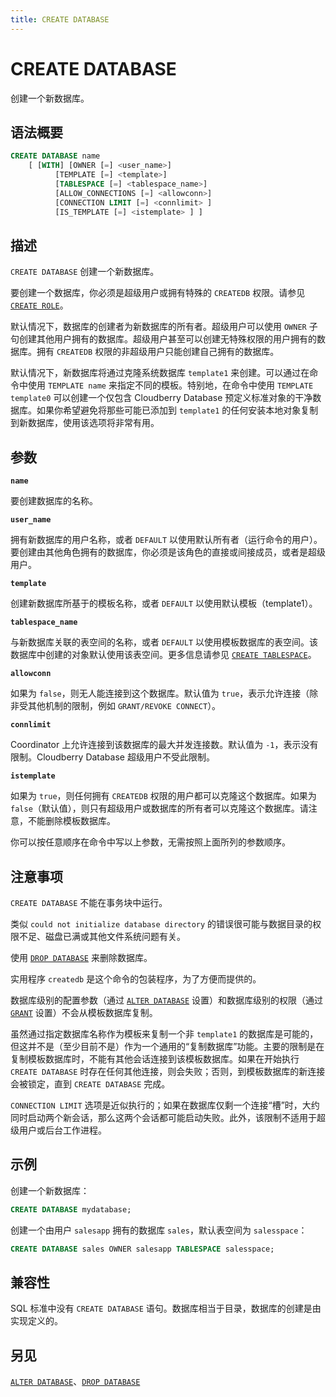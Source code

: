 ```yaml
---
title: CREATE DATABASE
---
```


# CREATE DATABASE

创建一个新数据库。

## 语法概要

```sql
CREATE DATABASE name
    [ [WITH] [OWNER [=] <user_name>]
          [TEMPLATE [=] <template>]
          [TABLESPACE [=] <tablespace_name>]
          [ALLOW_CONNECTIONS [=] <allowconn>]
          [CONNECTION LIMIT [=] <connlimit> ]
          [IS_TEMPLATE [=] <istemplate> ] ]
```

## 描述

`CREATE DATABASE` 创建一个新数据库。

要创建一个数据库，你必须是超级用户或拥有特殊的 `CREATEDB` 权限。请参见 [`CREATE ROLE`](https://github.com/cloudberrydb/cloudberrydb-site/blob/cbdb-doc-validation/docs/sql-stmts/sql-stmt-create-role.md)。

默认情况下，数据库的创建者为新数据库的所有者。超级用户可以使用 `OWNER` 子句创建其他用户拥有的数据库。超级用户甚至可以创建无特殊权限的用户拥有的数据库。拥有 `CREATEDB` 权限的非超级用户只能创建自己拥有的数据库。

默认情况下，新数据库将通过克隆系统数据库 `template1` 来创建。可以通过在命令中使用 `TEMPLATE name` 来指定不同的模板。特别地，在命令中使用 `TEMPLATE template0` 可以创建一个仅包含 Cloudberry Database 预定义标准对象的干净数据库。如果你希望避免将那些可能已添加到 `template1` 的任何安装本地对象复制到新数据库，使用该选项将非常有用。

## 参数

**`name`**

要创建数据库的名称。

**`user_name`**

拥有新数据库的用户名称，或者 `DEFAULT` 以使用默认所有者（运行命令的用户）。要创建由其他角色拥有的数据库，你必须是该角色的直接或间接成员，或者是超级用户。

**`template`**

创建新数据库所基于的模板名称，或者 `DEFAULT` 以使用默认模板（template1）。

**`tablespace_name`**

与新数据库关联的表空间的名称，或者 `DEFAULT` 以使用模板数据库的表空间。该数据库中创建的对象默认使用该表空间。更多信息请参见 [`CREATE TABLESPACE`](/i18n/zh/docusaurus-plugin-content-docs/current/sql-stmts/sql-stmt-create-tablespace.md)。

**`allowconn`**

如果为 `false`，则无人能连接到这个数据库。默认值为 `true`，表示允许连接（除非受其他机制的限制，例如 `GRANT/REVOKE CONNECT`）。

**`connlimit`**

Coordinator 上允许连接到该数据库的最大并发连接数。默认值为 `-1`，表示没有限制。Cloudberry Database 超级用户不受此限制。

**`istemplate`**

如果为 `true`，则任何拥有 `CREATEDB` 权限的用户都可以克隆这个数据库。如果为 `false`（默认值），则只有超级用户或数据库的所有者可以克隆这个数据库。请注意，不能删除模板数据库。

你可以按任意顺序在命令中写以上参数，无需按照上面所列的参数顺序。

## 注意事项

`CREATE DATABASE` 不能在事务块中运行。

类似 `could not initialize database directory` 的错误很可能与数据目录的权限不足、磁盘已满或其他文件系统问题有关。

使用 [`DROP DATABASE`](/i18n/zh/docusaurus-plugin-content-docs/current/sql-stmts/sql-stmt-drop-database.md) 来删除数据库。

实用程序 `createdb` 是这个命令的包装程序，为了方便而提供的。

数据库级别的配置参数（通过 [`ALTER DATABASE`](/i18n/zh/docusaurus-plugin-content-docs/current/sql-stmts/sql-stmt-alter-database.md) 设置）和数据库级别的权限（通过 [`GRANT`](https://github.com/cloudberrydb/cloudberrydb-site/blob/cbdb-doc-validation/docs/sql-stmts/sql-stmt-grant.md) 设置）不会从模板数据库复制。

虽然通过指定数据库名称作为模板来复制一个非 `template1` 的数据库是可能的，但这并不是（至少目前不是）作为一个通用的“复制数据库”功能。主要的限制是在复制模板数据库时，不能有其他会话连接到该模板数据库。如果在开始执行 `CREATE DATABASE` 时存在任何其他连接，则会失败；否则，到模板数据库的新连接会被锁定，直到 `CREATE DATABASE` 完成。

`CONNECTION LIMIT` 选项是近似执行的；如果在数据库仅剩一个连接“槽”时，大约同时启动两个新会话，那么这两个会话都可能启动失败。此外，该限制不适用于超级用户或后台工作进程。

## 示例

创建一个新数据库：

```sql
CREATE DATABASE mydatabase;
```

创建一个由用户 `salesapp` 拥有的数据库 `sales`，默认表空间为 `salesspace`：

```sql
CREATE DATABASE sales OWNER salesapp TABLESPACE salesspace;
```

## 兼容性

SQL 标准中没有 `CREATE DATABASE` 语句。数据库相当于目录，数据库的创建是由实现定义的。

## 另见

[`ALTER DATABASE`](/i18n/zh/docusaurus-plugin-content-docs/current/sql-stmts/sql-stmt-alter-database.md)、[`DROP DATABASE`](/i18n/zh/docusaurus-plugin-content-docs/current/sql-stmts/sql-stmt-drop-database.md)
